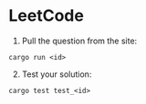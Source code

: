 # LeetCode

1. Pull the question from the site:

```
cargo run <id>
```

2. Test your solution:

```
cargo test test_<id>
```
